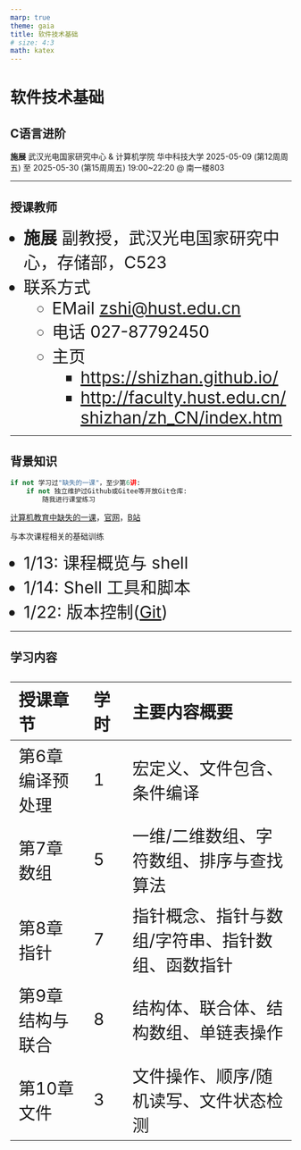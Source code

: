 ```yaml
---
marp: true
theme: gaia
title: 软件技术基础
# size: 4:3
math: katex
---
```


<!-- _class: lead -->

# 软件技术基础

## C语言进阶

**施展**
武汉光电国家研究中心 & 计算机学院
华中科技大学
2025-05-09 (第12周周五) 至 2025-05-30 (第15周周五)
19:00~22:20 @ 南一楼803

---

## 授课教师

- **施展** 副教授，武汉光电国家研究中心，存储部，C523
- 联系方式
  - EMail <zshi@hust.edu.cn>
  - 电话 027-87792450
  - 主页
    - <https://shizhan.github.io/>
    - <http://faculty.hust.edu.cn/shizhan/zh_CN/index.htm>

---

<!-- paginate: true -->

## 背景知识

```python
if not 学习过"缺失的一课"，至少第6讲:
    if not 独立维护过Github或Gitee等开放Git仓库:
        随我进行课堂练习
```

[计算机教育中缺失的一课](https://missing-semester-cn.github.io/)，[官网](https://missing.csail.mit.edu/)，[B站](https://www.bilibili.com/video/BV1x7411H7wa/)

与本次课程相关的基础训练

- 1/13: 课程概览与 shell
- 1/14: Shell 工具和脚本
- 1/22: 版本控制([Git](https://git-scm.com/download))

---

## 学习内容

<style scoped>
  table, li {
    font-size: 30px;
  }
</style>

| 授课章节 | 学时 | 主要内容概要 |
| :---    | :--- | :---        |
| 第6章 编译预处理 | 1 | 宏定义、文件包含、条件编译 |
| 第7章 数组 | 5 | 一维/二维数组、字符数组、排序与查找算法 |
| 第8章 指针 | 7 | 指针概念、指针与数组/字符串、指针数组、函数指针 |
| 第9章 结构与联合 | 8 | 结构体、联合体、结构数组、单链表操作 |
| 第10章 文件 | 3 | 文件操作、顺序/随机读写、文件状态检测 |

